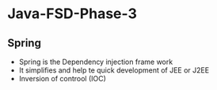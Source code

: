 # Java-FSD-Phase-3

## Spring
- Spring is the Dependency injection frame work
- It simplifies and help te quick development of JEE or J2EE
- Inversion of controol (IOC)
